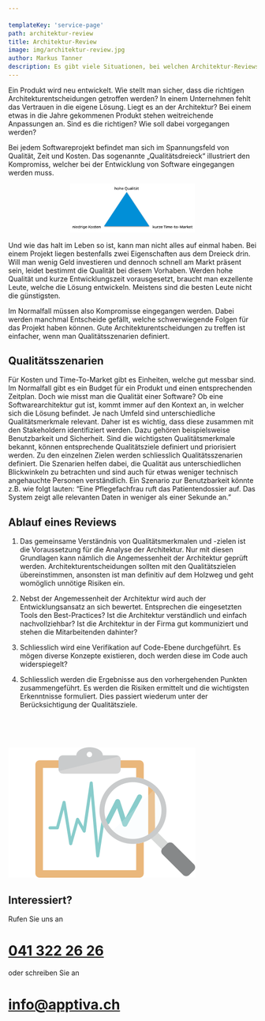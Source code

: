 ```yaml
---

templateKey: 'service-page'
path: architektur-review
title: Architektur-Review
image: img/architektur-review.jpg
author: Markus Tanner
description: Es gibt viele Situationen, bei welchen Architektur-Reviews von Bedarf sein können. Doch wieso entsteht dieser Bedarf überhaupt?
---
```


Ein Produkt wird neu entwickelt. Wie stellt man sicher, dass die richtigen Architekturentscheidungen getroffen werden?
In einem Unternehmen fehlt das Vertrauen in die eigene Lösung. Liegt es an der Architektur?
Bei einem etwas in die Jahre gekommenen Produkt stehen weitreichende Anpassungen an. Sind es die richtigen? Wie soll dabei vorgegangen werden?

Bei jedem Softwareprojekt befindet man sich im Spannungsfeld von Qualität, Zeit und Kosten. Das sogenannte „Qualitätsdreieck“ illustriert den Kompromiss, welcher bei der Entwicklung von Software eingegangen werden muss.

<p style="text-align:center;"><img src="img/qualitaetsdreieck.png" style="width:50%;" alt="Qualitätsdreieck"></p>

Und wie das halt im Leben so ist, kann man nicht alles auf einmal haben. Bei einem Projekt liegen bestenfalls zwei Eigenschaften aus dem Dreieck drin. Will man wenig Geld investieren und dennoch schnell am Markt präsent sein, leidet bestimmt die Qualität bei diesem Vorhaben. Werden hohe Qualität und kurze Entwicklungszeit vorausgesetzt, braucht man exzellente Leute, welche die Lösung entwickeln. Meistens sind die besten Leute nicht die günstigsten.

Im Normalfall müssen also Kompromisse eingegangen werden. Dabei werden manchmal Entscheide gefällt, welche schwerwiegende Folgen für das Projekt haben können. Gute Architekturentscheidungen zu treffen ist einfacher, wenn man Qualitätsszenarien definiert.

## Qualitätsszenarien

Für Kosten und Time-To-Market gibt es Einheiten, welche gut messbar sind. Im Normalfall gibt es ein Budget für ein Produkt und einen entsprechenden Zeitplan. Doch wie misst man die Qualität einer Software?
Ob eine Softwarearchitektur gut ist, kommt immer auf den Kontext an, in welcher sich die Lösung befindet. Je nach Umfeld sind unterschiedliche Qualitätsmerkmale relevant. Daher ist es wichtig, dass diese zusammen mit den Stakeholdern identifiziert werden. Dazu gehören beispielsweise Benutzbarkeit und Sicherheit. Sind die wichtigsten Qualitätsmerkmale bekannt, können entsprechende Qualitätsziele definiert und priorisiert werden.
Zu den einzelnen Zielen werden schliesslich Qualitätsszenarien definiert. Die Szenarien helfen dabei, die Qualität aus unterschiedlichen Blickwinkeln zu betrachten und sind auch für etwas weniger technisch angehauchte Personen verständlich. Ein Szenario zur Benutzbarkeit könnte z.B. wie folgt lauten: “Eine Pflegefachfrau ruft das Patientendossier auf. Das System zeigt alle relevanten Daten in weniger als einer Sekunde an.”

## Ablauf eines Reviews

1.  Das gemeinsame Verständnis von Qualitätsmerkmalen und -zielen ist die Voraussetzung für die Analyse der Architektur. Nur mit diesen Grundlagen kann nämlich die Angemessenheit der Architektur geprüft werden. Architekturentscheidungen sollten mit den Qualitätszielen übereinstimmen, ansonsten ist man definitiv auf dem Holzweg und geht womöglich unnötige Risiken ein.

2.  Nebst der Angemessenheit der Architektur wird auch der Entwicklungsansatz an sich bewertet. Entsprechen die eingesetzten Tools den Best-Practices? Ist die Architektur verständlich und einfach nachvollziehbar? Ist die Architektur in der Firma gut kommuniziert und stehen die Mitarbeitenden dahinter?

3.  Schliesslich wird eine Verifikation auf Code-Ebene durchgeführt. Es mögen diverse Konzepte existieren, doch werden diese im Code auch widerspiegelt?

4.  Schliesslich werden die Ergebnisse aus den vorhergehenden Punkten zusammengeführt. Es werden die Risiken ermittelt und die wichtigsten Erkenntnisse formuliert. Dies passiert wiederum unter der Berücksichtigung der Qualitätsziele.

<img style="margin-top: 4rem;" src="img/review-analyse.png" alt="Review">

## Interessiert?

<div class="service">

Rufen Sie uns an

# <a href="tel:+41413222626">041 322 26 26</a>

oder schreiben Sie an

# <a href="mailto:info@apptiva.ch">info@­apptiva.ch</a>

</div>
